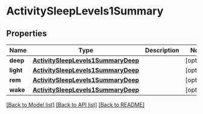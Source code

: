 # ActivitySleepLevels1Summary

## Properties
Name | Type | Description | Notes
------------ | ------------- | ------------- | -------------
**deep** | [**ActivitySleepLevels1SummaryDeep**](ActivitySleepLevels1SummaryDeep.md) |  | [optional] 
**light** | [**ActivitySleepLevels1SummaryDeep**](ActivitySleepLevels1SummaryDeep.md) |  | [optional] 
**rem** | [**ActivitySleepLevels1SummaryDeep**](ActivitySleepLevels1SummaryDeep.md) |  | [optional] 
**wake** | [**ActivitySleepLevels1SummaryDeep**](ActivitySleepLevels1SummaryDeep.md) |  | [optional] 

[[Back to Model list]](../README.md#documentation-for-models) [[Back to API list]](../README.md#documentation-for-api-endpoints) [[Back to README]](../README.md)


